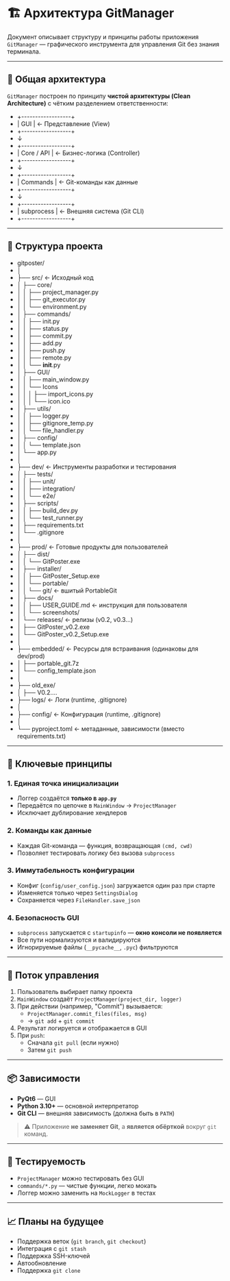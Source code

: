
# 🏗️ Архитектура GitManager

Документ описывает структуру и принципы работы приложения `GitManager` — графического инструмента для управления Git без знания терминала.

---

## 🧩 Общая архитектура

`GitManager` построен по принципу **чистой архитектуры (Clean Architecture)** с чётким разделением ответственности:

- +------------------+
- | GUI | ← Представление (View)
- +------------------+
- ↓
- +------------------+
- | Core / API | ← Бизнес-логика (Controller)
- +------------------+
- ↓
- +------------------+
- | Commands | ← Git-команды как данные
- +------------------+
- ↓
- +------------------+
- | subprocess | ← Внешняя система (Git CLI)
- +------------------+

---
## 📁 Структура проекта
- gitposter/
- │
- ├── src/                    ← Исходный код
- │   ├── core/
- │   │   ├── project_manager.py
- │   │   ├── git_executor.py
- │   │   └── environment.py
- │   ├── commands/
- │   │   ├── init.py
- │   │   ├── status.py
- │   │   ├── commit.py
- │   │   ├── add.py
- │   │   ├── push.py
- │   │   ├── remote.py
- │   │   └── __init__.py
- │   ├── GUI/
- │   │   ├── main_window.py
- │   │   └── Icons
- │   │   │   ├── import_icons.py
- │   │   │   └── icon.ico
- │   ├── utils/
- │   │   ├── logger.py
- │   │   ├── gitignore_temp.py
- │   │   └── file_handler.py
- │   ├── config/
- │   │   └── template.json     
- │   └── app.py                
- │
- ├── dev/                    ← Инструменты разработки и тестирования
- │   ├── tests/
- │   │   ├── unit/
- │   │   ├── integration/
- │   │   └── e2e/
- │   ├── scripts/
- │   │   ├── build_dev.py      
- │   │   └── test_runner.py
- │   ├── requirements.txt
- │   └── .gitignore
- │
- ├── prod/                   ← Готовые продукты для пользователей
- │   ├── dist/
- │   │   └── GitPoster.exe 
- │   ├── installer/
- │   │   ├── GitPoster_Setup.exe
- │   │   └── portable/
- │   │       └── git/          ← вшитый PortableGit
- │   ├── docs/
- │   │   ├── USER_GUIDE.md     ← инструкция для пользователя
- │   │   └── screenshots/
- │   └── releases/             ← релизы (v0.2, v0.3...)
- │       ├── GitPoster_v0.2.exe
- │       └── GitPoster_v0.2_Setup.exe
- │
- ├── embedded/               ← Ресурсы для встраивания (одинаковы для dev/prod)
- │   ├── portable_git.7z
- │   └── config_template.json
- │
- ├── old_exe/
- │   ├── V0.2....
- ├── logs/                   ← Логи (runtime, .gitignore)
- │
- ├── config/                 ← Конфигурация (runtime, .gitignore)
- │
- └── pyproject.toml          ← метаданные, зависимости (вместо requirements.txt)
---
## 🧠 Ключевые принципы

### 1. **Единая точка инициализации**
- Логгер создаётся **только в `app.py`**
- Передаётся по цепочке в `MainWindow` → `ProjectManager`
- Исключает дублирование хендлеров

### 2. **Команды как данные**
- Каждая Git-команда — функция, возвращающая `(cmd, cwd)`
- Позволяет тестировать логику без вызова `subprocess`

### 3. **Иммутабельность конфигурации**
- Конфиг (`config/user_config.json`) загружается один раз при старте
- Изменяется только через `SettingsDialog`
- Сохраняется через `FileHandler.save_json`

### 4. **Безопасность GUI**
- `subprocess` запускается с `startupinfo` — **окно консоли не появляется**
- Все пути нормализуются и валидируются
- Игнорируемые файлы (`__pycache__`, `.pyc`) фильтруются

---

## 🔗 Поток управления

1. Пользователь выбирает папку проекта
2. `MainWindow` создаёт `ProjectManager(project_dir, logger)`
3. При действии (например, "Commit") вызывается:
   - `ProjectManager.commit_files(files, msg)`
   - → `git add` + `git commit`
4. Результат логируется и отображается в GUI
5. При `push`:
   - Сначала `git pull` (если нужно)
   - Затем `git push`

---

## 📦 Зависимости

- **PyQt6** — GUI
- **Python 3.10+** — основной интерпретатор
- **Git CLI** — внешняя зависимость (должна быть в `PATH`)

> ⚠️ Приложение **не заменяет Git**, а **является обёрткой** вокруг `git` команд.

---

## 🧪 Тестируемость

- `ProjectManager` можно тестировать без GUI
- `commands/*.py` — чистые функции, легко мокать
- Логгер можно заменить на `MockLogger` в тестах

---

## 📈 Планы на будущее

- Поддержка веток (`git branch`, `git checkout`)
- Интеграция с `git stash`
- Поддержка SSH-ключей
- Автообновление
- Поддержка `git clone`